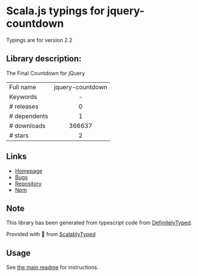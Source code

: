 
# Scala.js typings for jquery-countdown

Typings are for version 2.2

## Library description:
The Final Countdown for jQuery

|                    |                 |
| ------------------ | :-------------: |
| Full name          | jquery-countdown |
| Keywords           | - |
| # releases         | 0 |
| # dependents       | 1 |
| # downloads        | 366637 |
| # stars            | 2 |

## Links
- [Homepage](http://hilios.github.io/jQuery.countdown/)
- [Bugs](https://github.com/hilios/jQuery.countdown/issues)
- [Repository](https://github.com/hilios/jQuery.countdown)
- [Npm](https://www.npmjs.com/package/jquery-countdown)
    


## Note
This library has been generated from typescript code from [DefinitelyTyped](https://definitelytyped.org).

Provided with :purple_heart: from [ScalablyTyped](https://github.com/oyvindberg/ScalablyTyped)

## Usage
See [the main readme](../../readme.md) for instructions.


